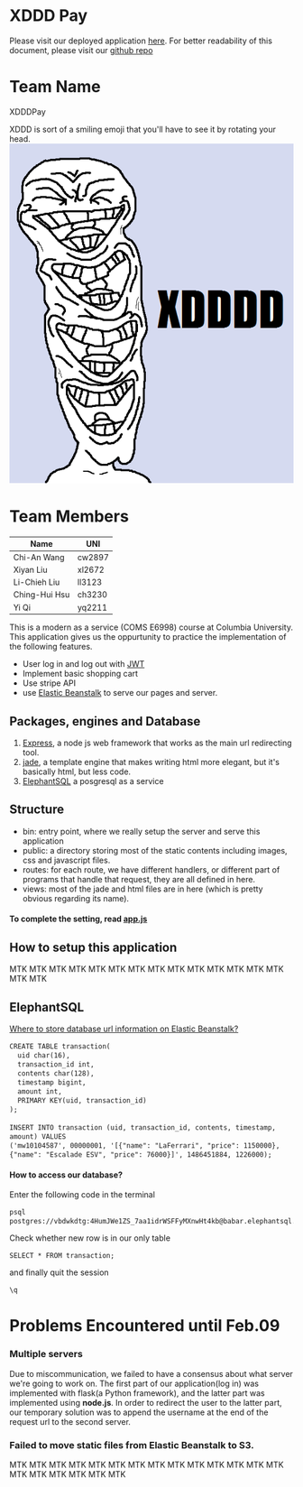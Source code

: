 # XDDD Pay
Please visit our deployed application [here](http://flask-env.k2bwedhc5k.us-west-2.elasticbeanstalk.com/#/login).
For better readability of this document, please visit our [github repo](https://github.com/mw10104587/XDDDPay/blob/master/README.md)

# Team Name
XDDDPay

XDDD is sort of a smiling emoji that you'll have to see it by rotating your head.
![XDDD Face](public/images/XDDD.png)

# Team Members
| Name          | UNI           |
| ------------- | ------------- |
| Chi-An Wang   | cw2897        |
| Xiyan Liu     | xl2672        |
| Li-Chieh Liu  | ll3123        |
| Ching-Hui Hsu | ch3230        |
| Yi Qi         | yq2211        |


This is a modern as a service (COMS E6998) course at Columbia University. This application gives us the oppurtunity to practice the implementation of the following features.
- User log in and log out with [JWT](https://scotch.io/tutorials/authenticate-a-node-js-api-with-json-web-tokens)
- Implement basic shopping cart
- Use stripe API
- use [Elastic Beanstalk](http://docs.aws.amazon.com/elasticbeanstalk/latest/dg/create_deploy_nodejs_express.html) to serve our pages and server.


## Packages, engines and Database
1. [Express](http://expressjs.com), a node js web framework that works as the main url redirecting tool.
2. [jade](), a template engine that makes writing html more elegant, but it's basically html, but less code.
3. [ElephantSQL](https://www.elephantsql.com/docs/index.html) a posgresql as a service


## Structure
- bin: entry point, where we really setup the server and serve this application
- public: a directory storing most of the static contents including images, css and javascript files.
- routes: for each route, we have different handlers, or different part of programs that handle that request, they are all defined in here.
- views: most of the jade and html files are in here (which is pretty obvious regarding its name).

#### To complete the setting, read [app.js](https://github.com/mw10104587/XDDDPay/blob/master/app.js)

## How to setup this application
MTK MTK MTK MTK MTK MTK MTK MTK MTK MTK MTK MTK MTK MTK MTK MTK


## ElephantSQL
[Where to store database url information on Elastic Beanstalk?](https://alexdisler.com/2016/03/26/nodejs-environment-variables-elastic-beanstalk-aws/)
```
CREATE TABLE transaction(
  uid char(16),
  transaction_id int,
  contents char(128),
  timestamp bigint,
  amount int,
  PRIMARY KEY(uid, transaction_id)
);

INSERT INTO transaction (uid, transaction_id, contents, timestamp, amount) VALUES 
('mw10104587', 00000001, '[{"name": "LaFerrari", "price": 1150000}, {"name": "Escalade ESV", "price": 76000}]', 1486451884, 1226000);
```

#### How to access our database?
Enter the following code in the terminal
```
psql postgres://vbdwkdtg:4HumJWe1ZS_7aa1idrWSFFyMXnwHt4kb@babar.elephantsql.com:5432/vbdwkdtg
```

Check whether new row is in our only table
```
SELECT * FROM transaction;
```

and finally quit the session
```
\q
```




# Problems Encountered until Feb.09
### Multiple servers
Due to miscommunication, we failed to have a consensus about what server we're going to work on. The first part of our application(log in) was implemented with flask(a Python framework), and the latter part was implemented using **node.js**.
In order to redirect the user to the latter part, our temporary solution was to append the username at the end of the request url to the second server.

### Failed to move **static files** from Elastic Beanstalk to S3.
MTK MTK MTK MTK MTK MTK MTK MTK MTK MTK MTK MTK MTK MTK MTK MTK MTK MTK MTK MTK 







